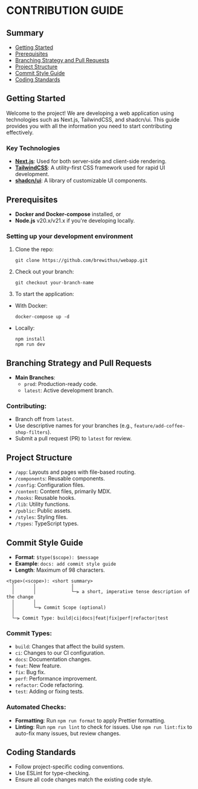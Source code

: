 # CONTRIBUTION GUIDE

## Summary

- [Getting Started](#getting-started)
- [Prerequisites](#prerequisites)
- [Branching Strategy and Pull Requests](#branching-strategy-and-pull-requests)
- [Project Structure](#project-structure)
- [Commit Style Guide](#commit-style-guide)
- [Coding Standards](#coding-standards)

## Getting Started

Welcome to the project! We are developing a web application using technologies such as Next.js, TailwindCSS, and shadcn/ui. This guide provides you with all the information you need to start contributing effectively.

### Key Technologies

- **[Next.js](https://nextjs.org/docs)**: Used for both server-side and client-side rendering.
- **[TailwindCSS](https://tailwindcss.com/docs)**: A utility-first CSS framework used for rapid UI development.
- **[shadcn/ui](https://ui.shadcn.com/docs)**: A library of customizable UI components.

## Prerequisites

- **Docker and Docker-compose** installed, or
- **Node.js** v20.x/v21.x if you're developing locally.

### Setting up your development environment

1. Clone the repo:
   ```
   git clone https://github.com/brewithus/webapp.git
   ```
2. Check out your branch:
   ```
   git checkout your-branch-name
   ```
3. To start the application:

- With Docker:
  ```
  docker-compose up -d
  ```
- Locally:
  ```
  npm install
  npm run dev
  ```

## Branching Strategy and Pull Requests

- **Main Branches**:
  - `prod`: Production-ready code.
  - `latest`: Active development branch.

### Contributing:

- Branch off from `latest`.
- Use descriptive names for your branches (e.g., `feature/add-coffee-shop-filters`).
- Submit a pull request (PR) to `latest` for review.

## Project Structure

- `/app`: Layouts and pages with file-based routing.
- `/components`: Reusable components.
- `/config`: Configuration files.
- `/content`: Content files, primarily MDX.
- `/hooks`: Reusable hooks.
- `/lib`: Utility functions.
- `/public`: Public assets.
- `/styles`: Styling files.
- `/types`: TypeScript types.

## Commit Style Guide

- **Format**: `$type($scope): $message`
- **Example**: `docs: add commit style guide`
- **Length**: Maximum of 98 characters.

```
<type>(<scope>): <short summary>
  │       │             │
  │       │             └─⫸ a short, imperative tense description of the change
  │       │
  │       └─⫸ Commit Scope (optional)
  │
  └─⫸ Commit Type: build|ci|docs|feat|fix|perf|refactor|test
```

### Commit Types:

- `build`: Changes that affect the build system.
- `ci`: Changes to our CI configuration.
- `docs`: Documentation changes.
- `feat`: New feature.
- `fix`: Bug fix.
- `perf`: Performance improvement.
- `refactor`: Code refactoring.
- `test`: Adding or fixing tests.

### Automated Checks:

- **Formatting**: Run `npm run format` to apply Prettier formatting.
- **Linting**: Run `npm run lint` to check for issues. Use `npm run lint:fix` to auto-fix many issues, but review changes.

## Coding Standards

- Follow project-specific coding conventions.
- Use ESLint for type-checking.
- Ensure all code changes match the existing code style.
